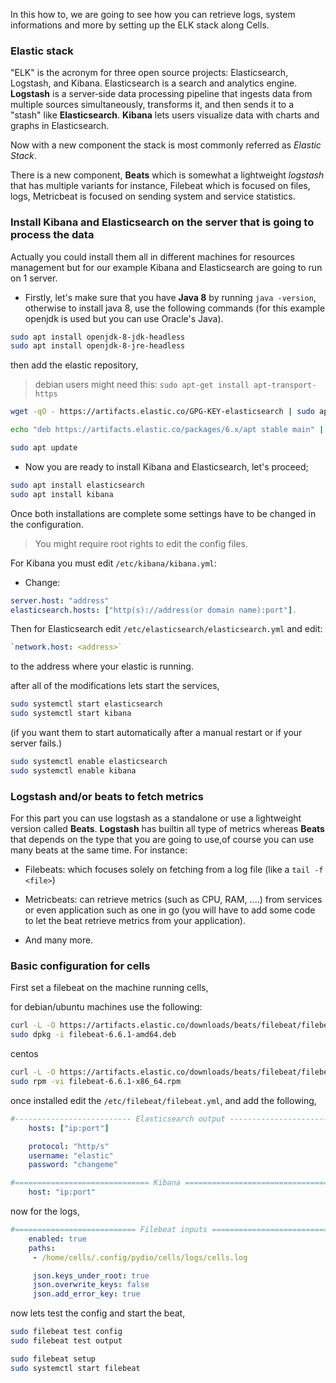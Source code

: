In this how to, we are going to see how you can retrieve logs, system informations and more by setting up the ELK stack along Cells.

### Elastic stack

"ELK" is the acronym for three open source projects: Elasticsearch, Logstash, and Kibana. Elasticsearch is a search and analytics engine. **Logstash** is a server‑side data processing pipeline that ingests data from multiple sources simultaneously, transforms it, and then sends it to a "stash" like **Elasticsearch**. **Kibana** lets users visualize data with charts and graphs in Elasticsearch.

Now with a new component the stack is most commonly referred as _Elastic Stack_.

There is a new component, **Beats** which is somewhat a lightweight _logstash_ that has multiple variants for instance, Filebeat which is focused on files, logs, Metricbeat is focused on sending system and service statistics.

### Install Kibana and Elasticsearch on the server that is going to process the data

Actually you could install them all in different machines for resources management but for our example Kibana and Elasticsearch are going to run on 1 server.

* Firstly, let's make sure that you have **Java 8** by running `java -version`, otherwise to install java 8, use the following commands (for this example openjdk is used but you can use Oracle's Java).

```bash
sudo apt install openjdk-8-jdk-headless
sudo apt install openjdk-8-jre-headless
```

then add the elastic repository,

>debian users might need this: `sudo apt-get install apt-transport-https`

```bash
wget -qO - https://artifacts.elastic.co/GPG-KEY-elasticsearch | sudo apt-key add -

echo "deb https://artifacts.elastic.co/packages/6.x/apt stable main" | sudo tee -a /etc/apt/sources.list.d/elastic-6.x.list

sudo apt update
```

* Now you are ready to install Kibana and Elasticsearch, let's proceed;

```bash
sudo apt install elasticsearch
sudo apt install kibana
```

Once both installations are complete some settings have to be changed in the configuration.

> You might require root rights to edit the config files.

For Kibana you must edit `/etc/kibana/kibana.yml`:

* Change:

 ```yaml
 server.host: "address"
 elasticsearch.hosts: ["http(s)://address(or domain name):port"].
```

Then for Elasticsearch edit `/etc/elasticsearch/elasticsearch.yml` and edit:

```yaml
`network.host: <address>`
```
to the address where your elastic is running.

after all of the modifications lets start the services,

```bash
sudo systemctl start elasticsearch
sudo systemctl start kibana
```

(if you want them to start automatically after a manual restart or if your server fails.)

```bash
sudo systemctl enable elasticsearch
sudo systemctl enable kibana
```

### Logstash and/or beats to fetch metrics

For this part you can use logstash as a standalone or use a lightweight version called **Beats**.
**Logstash** has builtin all type of metrics whereas **Beats** that depends on the type that you are going to use,of course you can use many beats at the same time.
For instance: 

* Filebeats: which focuses solely on fetching from a log file (like a `tail -f <file>`)

* Metricbeats: can retrieve metrics (such as CPU, RAM, ....) from services or even application such as one in go (you will have to add some code to let the beat retrieve metrics from your application).

* And many more.

### Basic configuration for cells

First set a filebeat on the machine running cells,

for debian/ubuntu machines use the following:

```bash
curl -L -O https://artifacts.elastic.co/downloads/beats/filebeat/filebeat-6.6.1-amd64.deb
sudo dpkg -i filebeat-6.6.1-amd64.deb
```

centos

```bash
curl -L -O https://artifacts.elastic.co/downloads/beats/filebeat/filebeat-6.6.1-x86_64.rpm
sudo rpm -vi filebeat-6.6.1-x86_64.rpm
```

once installed edit the `/etc/filebeat/filebeat.yml`, and add the following,

```yaml
#-------------------------- Elasticsearch output ------------------------------
    hosts: ["ip:port"]

    protocol: "http/s"
    username: "elastic"
    password: "changeme"

#============================== Kibana =====================================
    host: "ip:port"
```

now for the logs,

```yaml
#=========================== Filebeat inputs =============================
    enabled: true
    paths:
     - /home/cells/.config/pydio/cells/logs/cells.log

     json.keys_under_root: true
     json.overwrite_keys: false
     json.add_error_key: true
```

now lets test the config and start the beat,

```bash
sudo filebeat test config
sudo filebeat test output

sudo filebeat setup
sudo systemctl start filebeat
```

